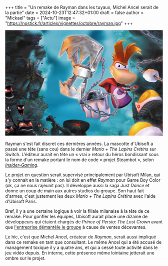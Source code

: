 +++
title = "Un remake de Rayman dans les tuyaux, Michel Ancel serait de la partie"
date = 2024-10-23T12:47:32+01:00
draft = false
author = "Mickael"
tags = ["Actu"]
image = "https://nostick.fr/articles/vignettes/octobre/rayman.jpg"
+++

![Rayman](rayman.jpg "")

Rayman s'est fait discret ces dernières années. La mascotte d'Ubisoft a passé une tête (sans cou) dans le dernier *Mario + The Lapins Crétins* sur Switch. L'éditeur aurait en tête un « vrai » retour du héros bondissant sous la forme d'un remake portant le nom de code « projet Steambot », selon *[Insider-Gaming](https://insider-gaming.com/rayman-remake-team-prince-of-persia/)*.

Le projet en question serait supervisé principalement par Ubisoft Milan, qui s'y connait en la matière : on lui doit en effet *Rayman* pour Game Boy Color (ok, ça ne nous rajeunit pas). Il développe aussi la saga *Just Dance* et donne un coup de main aux autres studios du groupe. Son haut fait d'armes, c'est justement les deux *Mario + The Lapins Crétins* avec l'aide d'Ubisoft Paris.

Bref, il y a une certaine logique à voir la filiale milanaise à la tête de ce remake. Pour gonfler les équipes, Ubisoft aurait placé une dizaine de développeurs qui étaient chargés de *Prince of Persia: The Lost Crown* avant que [l'entreprise démantèle le groupe](https://nostick.fr/articles/2024/octobre/2210-ubisoft-demantele-equipe-pop-lost-crown/) à cause de ventes décevantes.

Le hic, c'est que Michel Ancel, créateur de *Rayman*, serait aussi impliqué dans ce remake en tant que consultant. Le même Ancel qui a été accusé de management toxique il y a quatre ans, et qui a cessé toute activité dans le jeu vidéo depuis. En interne, cette présence même lointaine jetterait une ombre sur le projet.